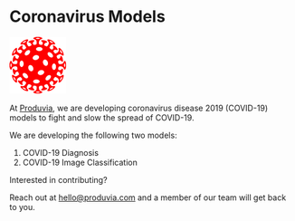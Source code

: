 # Coronavirus Models

![logo](logo.png)

At [Produvia](https://produvia.com), we are developing coronavirus disease 2019 (COVID-19) models to fight and slow the spread of COVID-19.

We are developing the following two models:

1. COVID-19 Diagnosis
2. COVID-19 Image Classification

Interested in contributing? 

Reach out at hello@produvia.com and a member of our team will get back to you.
